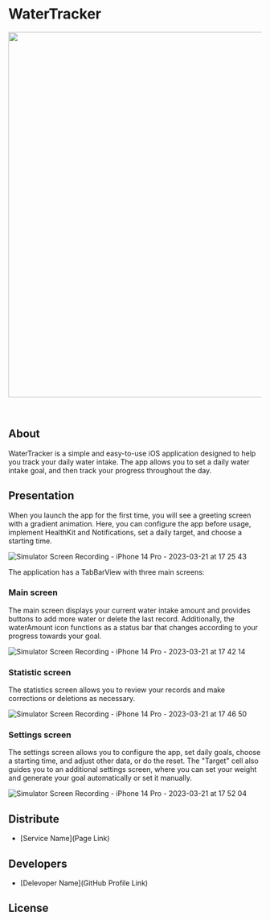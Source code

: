 # WaterTracker
<p align="center">
      <img src="https://downloader.disk.yandex.ru/preview/da489647696d7d190dff0116b9faa4c3d921c75175e7b61a56eeb61a76ef2b00/64199d1e/UVRbpAGnEWAt8cbXkf0q978e7tOAyh2el1qYVXSV82XUPbx3RbdWGXh1sVpNyNnJC_IyioL5qL77nKZ7EdMMNw%3D%3D?uid=0&filename=watertracker.png&disposition=inline&hash=&limit=0&content_type=image%2Fpng&owner_uid=0&tknv=v2&size=2048x2048" width="726">
</p>

<p align="center">
   <img src="https://img.shields.io/badge/UI-UIKit%2C%20Storyboard%2C%20AutoLayout-red" alt="">
   <img src="https://img.shields.io/badge/Navigation-Segue-yellow" alt="">
   <img src="https://img.shields.io/badge/Architecture-MVC-success" alt="">
   <img src="https://img.shields.io/badge/Data-UserDefaults-informational" alt="">
   <img src="https://img.shields.io/badge/Tools-Git%2C%20GitHub%2C%20Swift%2C%20Xcode-important" alt="">
   <img src="https://img.shields.io/badge/-UserNotifications-9cf" alt="">
   <img src="https://img.shields.io/badge/-HealthKit-blueviolet" alt="">
</p>

## About

WaterTracker is a simple and easy-to-use iOS application designed to help you track your daily water intake. The app allows you to set a daily water intake goal, and then track your progress throughout the day.

## Presentation
When you launch the app for the first time, you will see a greeting screen with a gradient animation. Here, you can configure the app before usage, implement HealthKit and Notifications, set a daily target, and choose a starting time.


![Simulator Screen Recording - iPhone 14 Pro - 2023-03-21 at 17 25 43](https://user-images.githubusercontent.com/96233924/226565338-120f49ee-08f9-465f-a3b5-9120e5416658.gif)


The application has a TabBarView with three main screens:

### Main screen
The main screen displays your current water intake amount and provides buttons to add more water or delete the last record. Additionally, the waterAmount icon functions as a status bar that changes according to your progress towards your goal.

![Simulator Screen Recording - iPhone 14 Pro - 2023-03-21 at 17 42 14](https://user-images.githubusercontent.com/96233924/226568732-884a1df8-7f1e-4976-ac14-b5fceb786389.gif)


### Statistic screen
The statistics screen allows you to review your records and make corrections or deletions as necessary.

![Simulator Screen Recording - iPhone 14 Pro - 2023-03-21 at 17 46 50](https://user-images.githubusercontent.com/96233924/226570023-d5b3cb9d-0061-4d09-9e37-8a4aa5b98b8f.gif)


### Settings screen
The settings screen allows you to configure the app, set daily goals, choose a starting time, and adjust other data, or do the reset. The "Target" cell also guides you to an additional settings screen, where you can set your weight and generate your goal automatically or set it manually.

![Simulator Screen Recording - iPhone 14 Pro - 2023-03-21 at 17 52 04](https://user-images.githubusercontent.com/96233924/226571307-74daaf45-2145-4c04-a166-7646b1e29d7f.gif)


## Distribute

- [Service Name](Page Link)


## Developers

- [Delevoper Name](GitHub Profile Link)

## License
